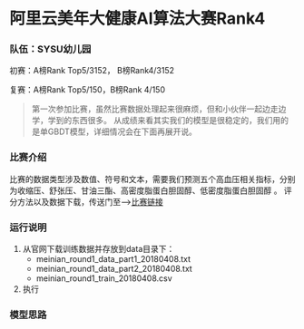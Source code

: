 # 阿里云美年大健康AI算法大赛Rank4

### 队伍：SYSU幼儿园
初赛：A榜Rank Top5/3152， B榜Rank4/3152

复赛：A榜Rank Top5/150，B榜Rank 4/150

> 第一次参加比赛，虽然比赛数据处理起来很麻烦，但和小伙伴一起边走边学，学到的东西很多。
> 从成绩来看其实我们的模型是很稳定的，我们用的是单GBDT模型，详细情况会在下面再展开说。

### 比赛介绍
比赛的数据类型涉及数值、符号和文本，需要我们预测五个高血压相关指标，分别为收缩压、舒张压、甘油三酯、高密度脂蛋白胆固醇、低密度脂蛋白胆固醇 。
评分方法以及数据下载，传送门至-->[比赛链接](https://tianchi.aliyun.com/competition/information.htm?spm=5176.100067.5678.2.57bb342dl2OdIC&raceId=231654)

### 运行说明
1. 从官网下载训练数据并存放到data目录下：
    - meinian_round1_data_part1_20180408.txt
    - meinian_round1_data_part2_20180408.txt
    - meinian_round1_train_20180408.csv
2. 执行 


### 模型思路




